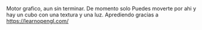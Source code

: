 Motor grafico, aun sin terminar.
De momento solo Puedes moverte por ahi y hay un cubo con una textura y una luz.
Aprediendo gracias a https://learnopengl.com/
